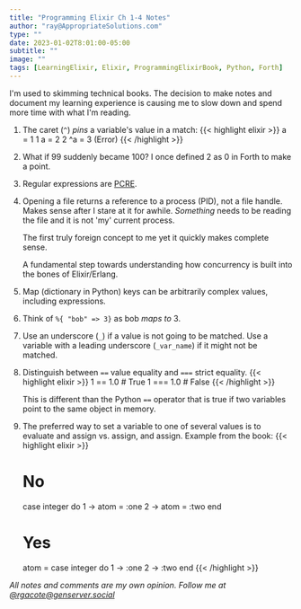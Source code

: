 ```yaml
---
title: "Programming Elixir Ch 1-4 Notes"
author: "ray@AppropriateSolutions.com"
type: ""
date: 2023-01-02T8:01:00-05:00
subtitle: ""
image: ""
tags: [LearningElixir, Elixir, ProgrammingElixirBook, Python, Forth]
---
```


I'm used to skimming technical books.
The decision to make notes and document my learning experience is causing me to
slow down and spend more time with what I'm reading.

<!--more-->

1) The caret (`^`) _pins_ a variable's value in a match:
    {{< highlight elixir >}}
    a = 1
    1
    a = 2
    2
    ^a = 3
    (Error)
    {{< /highlight >}}

2) What if 99 suddenly became 100?
I once defined 2 as 0 in Forth to make a point.

3) Regular expressions are [PCRE](https://www.pcre.org/).

4) Opening a file returns a reference to a process (PID), not a file handle.
Makes sense after I stare at it for awhile.
_Something_ needs to be reading the file and it is not 'my' current process.

    The first truly foreign concept to me yet it quickly makes complete sense.

    A fundamental step towards understanding how concurrency is built into the bones of Elixir/Erlang.

5) Map (dictionary in Python) keys can be arbitrarily complex values, including expressions.

6) Think of ``%{ "bob" => 3}`` as bob _maps to_ 3.

7) Use an underscore (`_`) if a value is not going to be matched.
Use a variable with a leading underscore (`_var_name`) if it might not be matched.

8) Distinguish between `==` value equality and `===` strict equality.
    {{< highlight elixir >}}
    1 == 1.0  # True
    1 === 1.0 # False
    {{< /highlight >}}

    This is different than the Python `==` operator that is true if two variables point to the same object in memory.

9) The preferred way to set a variable to one of several values is to evaluate and assign vs. assign, and assign.
Example from the book:
    {{< highlight elixir >}}
    # No
    case integer do
      1 -> atom = :one
      2 -> atom = :two
    end

    # Yes
    atom =
      case integer do
        1 -> :one
        2 -> :two
      end
    {{< /highlight >}}

_All notes and comments are my own opinion. Follow me at [@rgacote@genserver.social](https://genserver.social/rgacote)_
